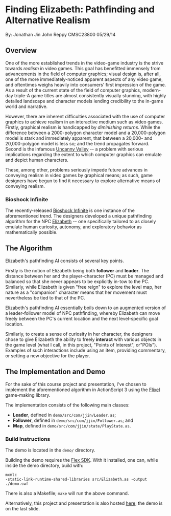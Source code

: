 # Finding Elizabeth: Pathfinding and Alternative Realism #
By: Jonathan Jin
    John Reppy
    CMSC23800
    05/29/14

## Overview ##

One of the more established trends in the video-game industry is the strive
towards *realism* in video games. This goal has benefitted immensely from
advancements in the field of computer graphics; visual design is, after all, one
of the more immediately-noticed apparent aspects of any video game, and
oftentimes weighs heavily into consumers' first impression of the game. As a
result of the current state of the field of computer graphics, modern-day
triple-A game titles are almost consistently visually stunning, with highly
detailed landscape and character models lending credibility to the in-game world
and narrative.

However, there are inherent difficulties associated with the use of computer
graphics to achieve realism in an interactive medium such as video
games. Firstly, graphical realism is handicapped by *diminishing returns*. While
the difference between a 2000-polygon character model and a 20,000-polygon model
is stark and immediately apparent, that between a 20,000- and 20,000-polygon
model is less so; and the trend propagates forward. Second is the infamous
[Uncanny Valley](http://en.wikipedia.org/wiki/Uncanny_valley) -- a problem with
serious implications regarding the extent to which computer graphics can emulate
and depict human characters.

These, among other, problems seriously impede future advances in conveying
realism in video games by graphical means; as such, game designers have begun to
find it necessary to explore alternative means of conveying realism.

### Bioshock Infinite ###

The recently-released
[Bioshock Infinite](http://en.wikipedia.org/wiki/BioShock_Infinite) is one
instance of the aforementioned trend. The designers developed a unique
pathfinding algorithm for the NPC
[Elizabeth](http://bioshock.wikia.com/wiki/Elizabeth) -- one specifically
tailored to as closely emulate human curiosity, autonomy, and exploratory
behavior as mathematically possible.

## The Algorithm ##

Elizabeth's pathfinding AI consists of several key points.

Firstly is the notion of Elizabeth being both **follower** and **leader**. The
distance between her and the player-character (PC) must be managed and balanced
so that she never appears to be explicitly in-tow to the PC. Similarly, while
Elizabeth is given "free reign" to explore the level map, her nature as a
"companion" character means that her movement must nevertheless be tied to that
of the PC.

Elizabeth's pathfinding AI essentially boils down to an augmented version of a
leader-follower model of NPC pathfinding, whereby Elizabeth can move freely
between the PC's current location and the next level-specific goal location.

Similarly, to create a sense of curiosity in her character, the designers chose
to give Elizabeth the ability to freely **interact** with various objects in the
game level (what I call, in this project, "Points of Interest",
or"POIs"). Examples of such interactions include using an item, providing
commentary, or setting a new objective for the player.
 
## The Implementation and Demo ##

For the sake of this course project and presentation, I've chosen to implement
the aforementioned algorithm in ActionScript 3 using the
[Flixel](http://flixel.org/) game-making library.

The implementation consists of the following main classes:
* **Leader**, defined in `demo/src/com/jjin/Leader.as`;
* **Follower**, defined in `demo/src/com/jjin/Follower.as`; and
* **Map**, defined in `demo/src/com/jjin/state/PlayState.as`.

### Build Instructions ###

The demo is located in the `demo/` directory.

Building the demo requires the
[Flex SDK](http://www.adobe.com/devnet/flex.html). With it installed, one can,
while inside the demo directory, build with:
```
mxmlc
-static-link-runtime-shared-libraries src/Elizabeth.as -output ./demo.swf
```
There is also a Makefile; `make` will run the above command.

Alternatively, this project and presentation is also hosted
[here](http://jinnovation.github.io/cs238-indiv/); the demo is on the last
slide.
